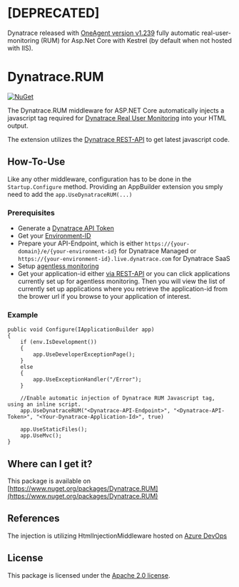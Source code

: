 # [DEPRECATED]
Dynatrace released with [OneAgent version v1.239](https://www.dynatrace.com/support/help/whats-new/release-notes/oneagent/sprint-239) fully automatic real-user-monitoring (RUM) for Asp.Net Core with Kestrel (by default when not hosted with IIS).

# Dynatrace.RUM 
[![NuGet](http://img.shields.io/nuget/v/Dynatrace.RUM.svg)](https://www.nuget.org/packages/Dynatrace.RUM/)

The Dynatrace.RUM middleware for ASP.NET Core automatically injects a javascript tag required for [Dynatrace Real User Monitoring](https://www.dynatrace.com/support/help/how-to-use-dynatrace/real-user-monitoring/) into your HTML output. 

The extension utilizes the [Dynatrace REST-API](https://www.dynatrace.com/support/help/extend-dynatrace/dynatrace-api/environment/rum-and-javascript-api/) to get latest javascript code. 

## How-To-Use
Like any other middleware, configuration has to be done in the `Startup.Configure` method. Providing an AppBuilder extension you smply need to add the `app.UseDynatraceRUM(...)`

### Prerequisites
- Generate a [Dynatrace API Token](https://www.dynatrace.com/support/help/shortlink/api-authentication#generate-a-token)
- Get your [Environment-ID](https://www.dynatrace.com/support/help/get-started/introduction/why-do-i-need-an-environment-id/)
- Prepare your API-Endpoint, which is either `https://{your-domain}/e/{your-environment-id}` for Dynatrace Managed or `https://{your-environment-id}.live.dynatrace.com` for Dynatrace SaaS
- Setup [agentless monitoring](https://www.dynatrace.com/support/help/shortlink/agentless-rum#set-up-agentless-monitoring)
- Get your application-id either [via REST-API](https://www.dynatrace.com/support/help/shortlink/api-javascript#anchor_manual-app) or you can click applications currently set up for agentless monitoring. Then you will view the list of currently set up applications where you retrieve the application-id from the brower url if you browse to your application of interest. 


### Example
``` 
public void Configure(IApplicationBuilder app)
{
    if (env.IsDevelopment())
    {
        app.UseDeveloperExceptionPage();
    }
    else
    {
        app.UseExceptionHandler("/Error");
    }

    //Enable automatic injection of Dynatrace RUM Javascript tag, using an inline script.
    app.UseDynatraceRUM("<Dynatrace-API-Endpoint>", "<Dynatrace-API-Token>", "<Your-Dynatrace-Application-Id>", true)

    app.UseStaticFiles();
    app.UseMvc();
}
```

## Where can I get it?
This package is available on [https://www.nuget.org/packages/Dynatrace.RUM](https://www.nuget.org/packages/Dynatrace.RUM)

## References
The injection is utilizing HtmlInjectionMiddleware hosted on [Azure DevOps](https://dev.azure.com/modularmind/ModularMind.DotNetCore)

## License
This package is licensed under the [Apache 2.0 license](LICENSE.txt).
